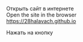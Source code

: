 Открыть сайт в интернете<br>
Open the site in the browser<br>
https://28halavach.github.io<br>

Нажать на кнопку
